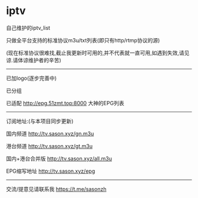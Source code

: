 # iptv
自己维护的iptv_list

只做全平台支持的标准协议m3u/txt列表(即只有http/rtmp协议的源)

(现在标准协议很难找,截止我更新时可用的,并不代表就一直可用,如遇到失效,请见谅.请体谅维护者的辛苦)

----------------------------------------------------------------------------------------

已加logo(逐步完善中)

已分组

已适配 http://epg.51zmt.top:8000 大神的EPG列表

----------------------------------------------------------------------------------------

订阅地址:(与本项目同步更新)

国内频道  http://tv.sason.xyz/gn.m3u

港台频道  http://tv.sason.xyz/gt.m3u

国内+港台合并版  http://tv.sason.xyz/all.m3u

EPG缩写地址  http://tv.sason.xyz/epg

----------------------------------------------------------------------------------------

交流/提意见请联系我 https://t.me/sasonzh
